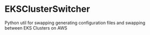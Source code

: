 # EKSClusterSwitcher
Python util for swapping generating configuration files and swapping between EKS Clusters on AWS
